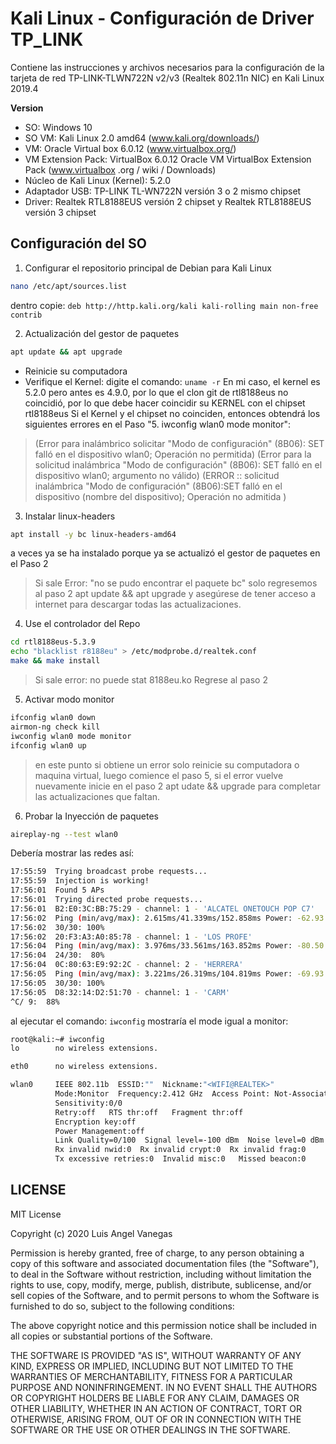 # Kali Linux - Configuración de Driver TP_LINK
Contiene las instrucciones y archivos necesarios para la configuración de la tarjeta de red TP-LINK-TLWN722N v2/v3 (Realtek 802.11n NIC) en Kali Linux 2019.4

**Version**

* SO: Windows 10
* SO VM: Kali Linux 2.0 amd64 (www.kali.org/downloads/)
* VM: Oracle Virtual box 6.0.12 (www.virtualbox.org/)
* VM Extension Pack: VirtualBox 6.0.12 Oracle VM VirtualBox Extension Pack (www.virtualbox .org / wiki / Downloads)
* Núcleo de Kali Linux (Kernel): 5.2.0
* Adaptador USB: TP-LINK TL-WN722N versión 3 o 2 mismo chipset
* Driver: Realtek RTL8188EUS versión 2 chipset y Realtek RTL8188EUS versión 3 chipset

## Configuración del SO

1. Configurar el repositorio principal de Debian para Kali Linux

```bash
nano /etc/apt/sources.list
``` 
dentro copie: `deb http://http.kali.org/kali kali-rolling main non-free contrib`


2. Actualización del gestor de paquetes

```bash
apt update && apt upgrade
``` 
- Reinicie su computadora
- Verifique el Kernel: digite el comando: `uname -r`
En mi caso, el kernel es 5.2.0 pero antes es 4.9.0, por lo que el clon git de rtl8188eus no coincidió, por lo que debe hacer coincidir su KERNEL con el chipset rtl8188eus 
Si el Kernel y el chipset no coinciden, entonces obtendrá los siguientes errores en el Paso "5. iwconfig wlan0 mode monitor":
>(Error para inalámbrico solicitar "Modo de configuración" (8B06): SET falló en el dispositivo wlan0; Operación no permitida)
>(Error para la solicitud inalámbrica "Modo de configuración" (8B06): SET falló en el dispositivo wlan0; argumento no válido)
>(ERROR :: solicitud inalámbrica "Modo de configuración" (8B06):SET falló en el dispositivo (nombre del dispositivo); Operación no admitida )


3. Instalar linux-headers

```bash
apt install -y bc linux-headers-amd64
``` 
a veces ya se ha instalado porque ya se actualizó el gestor de paquetes en el Paso 2
>Si sale Error: "no se pudo encontrar el paquete bc" 
solo regresemos al paso 2 apt update && apt upgrade y asegúrese de tener acceso a internet para descargar todas las actualizaciones.


4. Use el controlador del Repo

```bash
cd rtl8188eus-5.3.9
echo "blacklist r8188eu" > /etc/modprobe.d/realtek.conf
make && make install
``` 
>Si sale error: no puede stat 8188eu.ko
Regrese al paso 2


5. Activar modo monitor

```bash
ifconfig wlan0 down
airmon-ng check kill
iwconfig wlan0 mode monitor
ifconfig wlan0 up
``` 
>en este punto si obtiene un error solo reinicie su computadora o maquina virtual, luego comience el paso 5, si el error vuelve nuevamente inicie en el paso 2 apt udate && upgrade para completar las actualizaciones que faltan.


6. Probar la Inyección de paquetes

```bash
aireplay-ng --test wlan0
``` 
Debería mostrar las redes así: 
```bash
17:55:59  Trying broadcast probe requests...
17:55:59  Injection is working!
17:56:01  Found 5 APs
17:56:01  Trying directed probe requests...
17:56:01  B2:E0:3C:BB:75:29 - channel: 1 - 'ALCATEL ONETOUCH POP C7'
17:56:02  Ping (min/avg/max): 2.615ms/41.339ms/152.858ms Power: -62.93
17:56:02  30/30: 100%
17:56:02  20:F3:A3:A0:85:78 - channel: 1 - 'LOS PROFE'
17:56:04  Ping (min/avg/max): 3.976ms/33.561ms/163.852ms Power: -80.50
17:56:04  24/30:  80%
17:56:04  0C:80:63:E9:92:2C - channel: 2 - 'HERRERA'
17:56:05  Ping (min/avg/max): 3.221ms/26.319ms/104.819ms Power: -69.93
17:56:05  30/30: 100%
17:56:05  D8:32:14:D2:51:70 - channel: 1 - 'CARM'
^C/ 9:  88%
``` 

al ejecutar el comando: `iwconfig` mostraría el mode igual a monitor:

```bash
root@kali:~# iwconfig
lo        no wireless extensions.

eth0      no wireless extensions.

wlan0     IEEE 802.11b  ESSID:""  Nickname:"<WIFI@REALTEK>"
          Mode:Monitor  Frequency:2.412 GHz  Access Point: Not-Associated   
          Sensitivity:0/0  
          Retry:off   RTS thr:off   Fragment thr:off
          Encryption key:off
          Power Management:off
          Link Quality=0/100  Signal level=-100 dBm  Noise level=0 dBm
          Rx invalid nwid:0  Rx invalid crypt:0  Rx invalid frag:0
          Tx excessive retries:0  Invalid misc:0   Missed beacon:0
```


## LICENSE

MIT License

Copyright (c) 2020 Luis Angel Vanegas

Permission is hereby granted, free of charge, to any person obtaining a copy
of this software and associated documentation files (the "Software"), to deal
in the Software without restriction, including without limitation the rights
to use, copy, modify, merge, publish, distribute, sublicense, and/or sell
copies of the Software, and to permit persons to whom the Software is
furnished to do so, subject to the following conditions:

The above copyright notice and this permission notice shall be included in all
copies or substantial portions of the Software.

THE SOFTWARE IS PROVIDED "AS IS", WITHOUT WARRANTY OF ANY KIND, EXPRESS OR
IMPLIED, INCLUDING BUT NOT LIMITED TO THE WARRANTIES OF MERCHANTABILITY,
FITNESS FOR A PARTICULAR PURPOSE AND NONINFRINGEMENT. IN NO EVENT SHALL THE
AUTHORS OR COPYRIGHT HOLDERS BE LIABLE FOR ANY CLAIM, DAMAGES OR OTHER
LIABILITY, WHETHER IN AN ACTION OF CONTRACT, TORT OR OTHERWISE, ARISING FROM,
OUT OF OR IN CONNECTION WITH THE SOFTWARE OR THE USE OR OTHER DEALINGS IN THE
SOFTWARE.
